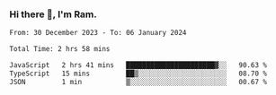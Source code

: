 ### Hi there 👋, I'm Ram.

<!--START_SECTION:waka-->

```txt
From: 30 December 2023 - To: 06 January 2024

Total Time: 2 hrs 58 mins

JavaScript   2 hrs 41 mins   ██████████████████████▓░░   90.63 %
TypeScript   15 mins         ██▒░░░░░░░░░░░░░░░░░░░░░░   08.70 %
JSON         1 min           ▒░░░░░░░░░░░░░░░░░░░░░░░░   00.67 %
```

<!--END_SECTION:waka-->
